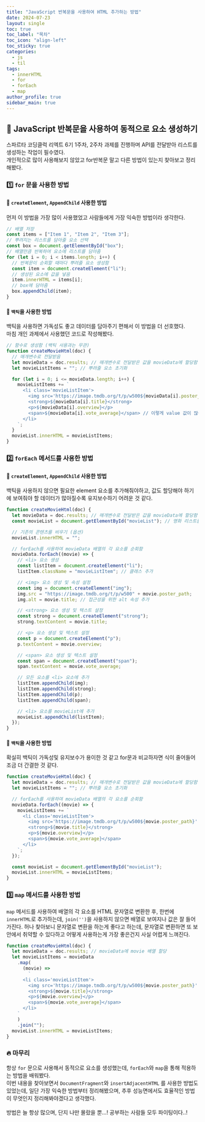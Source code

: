```yaml
---
title: "JavaScript 반복문을 사용하여 HTML 추가하는 방법"
date: 2024-07-23
layout: single
toc: true
toc_label: "목차"
toc_icon: "align-left"
toc_sticky: true
categories:
  - js
  - til
tags:
  - innerHTML
  - for
  - forEach
  - map
author_profile: true
sidebar_main: true
---
```


## :ledger: JavaScript 반복문을 사용하여 동적으로 요소 생성하기

스파르타 코딩클럭 리엑트 6기 1주차, 2주차 과제를 진행하며 API를 전달받아 리스트를 생성하는 작업이 필수였다.<br/>
개인적으로 많이 사용해보지 않았고 for반복문 말고 다른 방법이 있는지 찾아보고 정리해봤다.

### :one: `for` 문을 사용한 방법

#### :pushpin: `createElement`, `AppendChild` 사용한 방법

먼저 이 방법을 가장 많이 사용했었고 사람들에게 가장 익숙한 방법이라 생각한다.

```javascript
// 배열 저장
const items = ["Item 1", "Item 2", "Item 3"];
// 뿌려지는 리스트를 담아줄 요소 선택
const box = document.getElementById("box");
// 배열만큼 반복하여 요소에 리스트를 담아줌
for (let i = 0; i < items.length; i++) {
  // 반복문이 순회할 때마다 뿌려줄 요소 생성함
  const item = document.createElement("li");
  // 생성된 요소에 값을 넣음
  item.innerHTML = items[i];
  // box에 담아줌
  box.appendChild(item);
}
```

#### :pushpin: `백틱`을 사용한 방법

백틱을 사용하면 가독성도 좋고 데이터를 담아주기 편해서 이 방법을 더 선호했다.<br/>
마침 개인 과제에서 사용했던 코드로 작성해봤다.

```javascript
// 함수로 생성함 (백틱 사용과는 무관)
function createMovieHtml(doc) {
  // 매개변수로 전달받음
  let movieData = doc.results; // 매개변수로 전달받은 값을 movieData에 할당함
  let movieListItems = ""; // 뿌려줄 요소 초기화

  for (let i = 0; i <= movieData.length; i++) {
    movieListItems += `
      <li class='movieListItem'>
        <img src='https://image.tmdb.org/t/p/w500${movieData[i].poster_path}' />
        <strong>${movieData[i].title}</strong>
        <p>${movieData[i].overview}</p>
        <span>${movieData[i].vote_average}</span> // 이렇게 value 값이 많을 경우 백틱을 사용하기가 가독성이 좋다.
      </li>
    `;
  }
  movieList.innerHTML = movieListItems;
}
```

### :two: `forEach` 메서드를 사용한 방법

#### :pushpin: `createElement`, `AppendChild` 사용한 방법

백틱을 사용하지 않으면 필요한 element 요소를 추가해줘야하고, 값도 할당해야 하기에 보여줘야 할 데이터가 많아질수록 유지보수하기 어려운 것 같다.

```javascript
function createMovieHtml(doc) {
  let movieData = doc.results; // 매개변수로 전달받은 값을 movieData에 할당함
  const movieList = document.getElementById("movieList"); // 영화 리스트를 담을 요소 선택

  // 기존의 콘텐츠를 비우기 (옵션)
  movieList.innerHTML = "";

  // forEach를 사용하여 movieData 배열의 각 요소를 순회함
  movieData.forEach((movie) => {
    // <li> 요소 생성
    const listItem = document.createElement("li");
    listItem.className = "movieListItem"; // 클래스 추가

    // <img> 요소 생성 및 속성 설정
    const img = document.createElement("img");
    img.src = "https://image.tmdb.org/t/p/w500" + movie.poster_path;
    img.alt = movie.title; // 접근성을 위한 alt 속성 추가

    // <strong> 요소 생성 및 텍스트 설정
    const strong = document.createElement("strong");
    strong.textContent = movie.title;

    // <p> 요소 생성 및 텍스트 설정
    const p = document.createElement("p");
    p.textContent = movie.overview;

    // <span> 요소 생성 및 텍스트 설정
    const span = document.createElement("span");
    span.textContent = movie.vote_average;

    // 모든 요소를 <li> 요소에 추가
    listItem.appendChild(img);
    listItem.appendChild(strong);
    listItem.appendChild(p);
    listItem.appendChild(span);

    // <li> 요소를 movieList에 추가
    movieList.appendChild(listItem);
  });
}
```

#### :pushpin: `백틱`을 사용한 방법

확실히 백틱이 가독성및 유지보수가 용이한 것 같고 for문과 비교하자면 식이 줄어들어 조금 더 간결한 것 같다.

```javascript
function createMovieHtml(doc) {
  let movieData = doc.results; // 매개변수로 전달받은 값을 movieData에 할당함
  let movieListItems = ""; // 뿌려줄 요소 초기화

  // forEach를 사용하여 movieData 배열의 각 요소를 순회함
  movieData.forEach((movie) => {
    movieListItems += `
      <li class='movieListItem'>
        <img src='https://image.tmdb.org/t/p/w500${movie.poster_path}' />
        <strong>${movie.title}</strong>
        <p>${movie.overview}</p>
        <span>${movie.vote_average}</span>
      </li>
    `;
  });

  const movieList = document.getElementById("movieList");
  movieList.innerHTML = movieListItems;
}
```

### :three: `map` 메서드를 사용한 방법

`map` 메서드를 사용하여 배열의 각 요소를 HTML 문자열로 변환한 후, 한번에 `innerHTML`로 추가하는데, `join('')`을 사용하지 않으면 배열로 보여지나 값은 잘 들어가진다. 허나 찾아보니 문자열로 변환을 하는게 좋다고 하는데, 문자열로 변환하면 또 보안에서 취약할 수 있다하고 어떻게 사용하는게 가장 좋은건지 사실 어렵게 느껴진다.

```javascript
function createMovieHtml(doc) {
  let movieData = doc.results; // movieData에 movie 배열 할당
  let movieListItems = movieData
    .map(
      (movie) =>
        `
      <li class='movieListItem'>
        <img src='https://image.tmdb.org/t/p/w500${movie.poster_path}' />
        <strong>${movie.title}</strong>
        <p>${movie.overview}</p>
        <span>${movie.vote_average}</span>
      </li>
    `
    )
    .join("");
  movieList.innerHTML = movieListItems;
}
```

### :fire: 마무리

항상 `for` 문으로 사용해서 동적으로 요소를 생성했는데, `forEach`와 `map`을 통해 적용하는 방법을 배워봤다.<br/>
이번 내용을 찾아보면서 `DocumentFragment`와 `insertAdjacentHTML` 를 사용한 방법도 있었는데, 일단 가장 익숙한 방법부터 정리해봤으며, 추후 성능면에서도 효율적인 방법이 무엇인지 정리해봐야겠다고 생각했다.<br/><br/>
방법은 늘 항상 많으며, 단지 나만 몰랐을 뿐...! 공부하는 사람들 모두 파이팅이다..!
